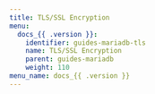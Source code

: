 ```yaml
---
title: TLS/SSL Encryption
menu:
  docs_{{ .version }}:
    identifier: guides-mariadb-tls
    name: TLS/SSL Encryption
    parent: guides-mariadb
    weight: 110
menu_name: docs_{{ .version }}
---
```

